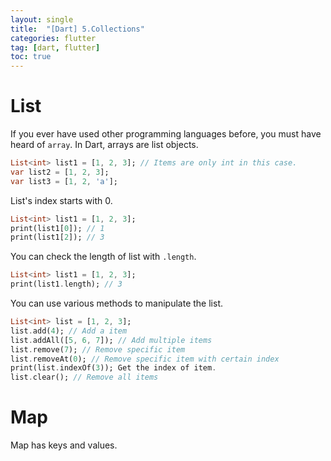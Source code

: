 ```yaml
---
layout: single
title:  "[Dart] 5.Collections"
categories: flutter
tag: [dart, flutter]
toc: true
---
```


# List  
If you ever have used other programming languages before, you must have heard of `array`.
In Dart, arrays are list objects.
```dart
List<int> list1 = [1, 2, 3]; // Items are only int in this case.
var list2 = [1, 2, 3];
var list3 = [1, 2, 'a'];
```
List's index starts with 0.
```dart
List<int> list1 = [1, 2, 3];
print(list1[0]); // 1
print(list1[2]); // 3
```
You can check the length of list with `.length`.
```dart
List<int> list1 = [1, 2, 3];
print(list1.length); // 3
```
You can use various methods to manipulate the list.
```dart
List<int> list = [1, 2, 3];
list.add(4); // Add a item
list.addAll([5, 6, 7]); // Add multiple items
list.remove(7); // Remove specific item
list.removeAt(0); // Remove specific item with certain index
print(list.indexOf(3)); Get the index of item.
list.clear(); // Remove all items
```

# Map  
Map has keys and values.
```dart

```
